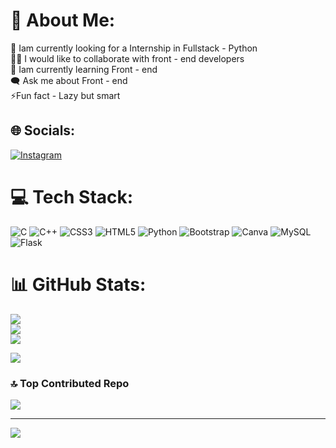 # 💫 About Me:
🔭 Iam currently looking for a Internship in Fullstack - Python<br>👯‍♂️ I would like to collaborate with front - end developers<br>🌱 Iam currently learning Front - end<br>🗨️ Ask me about Front - end<br>⚡Fun fact - Lazy but smart


## 🌐 Socials:
[![Instagram](https://img.shields.io/badge/Instagram-%23E4405F.svg?logo=Instagram&logoColor=white)](https://instagram.com/itsme.vysakh) 

# 💻 Tech Stack:
![C](https://img.shields.io/badge/c-%2300599C.svg?style=plastic&logo=c&logoColor=white) ![C++](https://img.shields.io/badge/c++-%2300599C.svg?style=plastic&logo=c%2B%2B&logoColor=white) ![CSS3](https://img.shields.io/badge/css3-%231572B6.svg?style=plastic&logo=css3&logoColor=white) ![HTML5](https://img.shields.io/badge/html5-%23E34F26.svg?style=plastic&logo=html5&logoColor=white) ![Python](https://img.shields.io/badge/python-3670A0?style=plastic&logo=python&logoColor=ffdd54) ![Bootstrap](https://img.shields.io/badge/bootstrap-%238511FA.svg?style=plastic&logo=bootstrap&logoColor=white) ![Canva](https://img.shields.io/badge/Canva-%2300C4CC.svg?style=plastic&logo=Canva&logoColor=white) ![MySQL](https://img.shields.io/badge/mysql-%2300000f.svg?style=plastic&logo=mysql&logoColor=white) ![Flask](https://img.shields.io/badge/flask-%23000.svg?style=plastic&logo=flask&logoColor=white)
# 📊 GitHub Stats:
![](https://github-readme-stats.vercel.app/api?username=Vysakh799&theme=highcontrast&hide_border=true&include_all_commits=false&count_private=false)<br/>
![](https://github-readme-streak-stats.herokuapp.com/?user=Vysakh799&theme=highcontrast&hide_border=true)<br/>
![](https://github-readme-stats.vercel.app/api/top-langs/?username=Vysakh799&theme=highcontrast&hide_border=true&include_all_commits=false&count_private=false&layout=compact)

![](https://quotes-github-readme.vercel.app/api?type=horizontal&theme=radical)

### 🔝 Top Contributed Repo
![](https://github-contributor-stats.vercel.app/api?username=Vysakh799&limit=5&theme=dark&combine_all_yearly_contributions=true)

---
[![](https://visitcount.itsvg.in/api?id=Vysakh799&icon=0&color=4)](https://visitcount.itsvg.in)

<!-- Proudly created with GPRM ( https://gprm.itsvg.in ) -->
